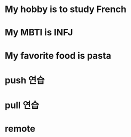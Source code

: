 # My hobby is to study French
# My MBTI is INFJ
# My favorite food is pasta
# push 연습
# pull 연습
# remote
